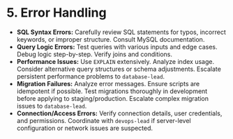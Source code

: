 # 5. Error Handling

*   **SQL Syntax Errors:** Carefully review SQL statements for typos, incorrect keywords, or improper structure. Consult MySQL documentation.
*   **Query Logic Errors:** Test queries with various inputs and edge cases. Debug logic step-by-step. Verify joins and conditions.
*   **Performance Issues:** Use `EXPLAIN` extensively. Analyze index usage. Consider alternative query structures or schema adjustments. Escalate persistent performance problems to `database-lead`.
*   **Migration Failures:** Analyze error messages. Ensure scripts are idempotent if possible. Test migrations thoroughly in development before applying to staging/production. Escalate complex migration issues to `database-lead`.
*   **Connection/Access Errors:** Verify connection details, user credentials, and permissions. Coordinate with `devops-lead` if server-level configuration or network issues are suspected.